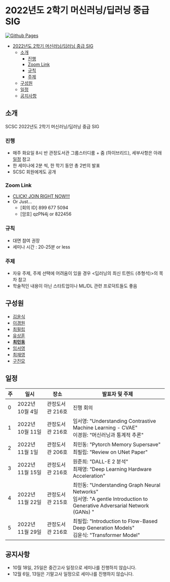 # 2022년도 2학기 머신러닝/딥러닝 중급 SIG

[![Github Pages](https://github.com/SNU-SCSC/22F-MLDL-Intermediate/actions/workflows/gh-pages.yml/badge.svg?branch=gh-pages-src)](https://github.com/SNU-SCSC/22F-MLDL-Intermediate/actions/workflows/gh-pages.yml)

- [2022년도 2학기 머신러닝/딥러닝 중급 SIG](#2022년도-2학기-머신러닝딥러닝-중급-sig)
  - [소개](#소개)
    - [진행](#진행)
    - [Zoom Link](#zoom-link)
    - [규칙](#규칙)
    - [주제](#주제)
  - [구성원](#구성원)
  - [일정](#일정)
  - [공지사항](#공지사항)

## 소개

SCSC 2022년도 2학기 머신러닝/딥러닝 중급 SIG

### 진행

- 매주 화요일 8시 반 관정도서관 그룹스터디룸 + 줌 (하이브리드), 세부사항은 아래 [일정](#일정) 참고
- 한 세미나에 2분 씩, 한 학기 동안 총 2번의 발표
- SCSC 회원에게도 공개

### Zoom Link

- [CLICK! JOIN RIGHT NOW!!!](https://snu-ac-kr.zoom.us/j/8996775094?pwd=akhCMDZPRnR3VisrcFNvU20rbFpUdz09)
- Or Just...
  - [회의 ID] 899 677 5094
  - [암호] qzPN4j or 822456

### 규칙

- 대면 참여 권장
- 세미나 시간 : 20-25분 or less

### 주제

- 자유 주제, 주제 선택에 어려움이 있을 경우 <딥러닝의 최신 트렌드 (추형석)>의 목차 참고
- 학술적인 내용이 아닌 스타트업이나 ML/DL 관련 프로덕트들도 좋음

## 구성원

- [김윤식](https://github.com/yoonshik1205)
- [이경원](https://github.com/kw-lee)
- [최필립](https://github.com/pswcsj)
- [유상훈](https://github.com/sanghoonnam)
- [**최민동**](https://github.com/orange-fritters)
- [임서영](https://github.com/xxbelight)
- [최재영](https://github.com/Jaeyoung-Choi)
- [구진모](https://github.com/linear0127)

## 일정

| 주  | 일시            | 장소         | 발표자 및 주제                                                                                                              |
| --- |---------------|------------|-----------------------------------------------------------------------------------------------------------------------|
| 0   | 2022년 10월 4일  | 관정도서관 216호 | 진행 회의                                                                                                                 |
| 1   | 2022년 10월 11일 | 관정도서관 216호 | 임서영: "Understanding Contrastive Machine Learning - CVAE"<br>이경원: "머신러닝과 통계적 추론"                                       |                                                                                                                                   |
| 2   | 2022년 11월 1일  | 관정도서관 206호 | 최민동: "Pytorch Memory Supersave" <br>최필립: "Review on UNet Paper"                                                       |
| 3   | 2022년 11월 15일 | 관정도서관 216호 | 원준희: "DALL-E 2 분석" <br>최재영: "Deep Learning Hardware Acceleration"                                                     |                                                                                                                                    |
| 4   | 2022년 11월 22일 | 관정도서관 215호 | 최민동: "Understanding Graph Neural Networks" <br>임서영: "A gentle Introduction to Generative Adversarial Network (GANs) " |                                                                                                                                     |
| 5   | 2022년 11월 29일 | 관정도서관 216호 | 최필립: "Introduction to Flow-Based Deep Generation Models" <br>김윤식: "Transformer Model"                                 |

## 공지사항

- 10월 18일, 25일은 중간고사 일정으로 세미나를 진행하지 않습니다.
- 12월 6일, 13일은 기말고사 일정으로 세미나를 진행하지 않습니다.